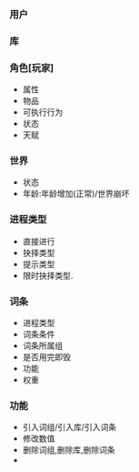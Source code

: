 ### 用户

### 库


### 角色[玩家]

* 属性
* 物品
* 可执行行为
* 状态
* 天赋

### 世界

* 状态
* 年龄:年龄增加(正常)/世界崩坏

### 进程类型

* 直接进行
* 抉择类型
* 提示类型
* 限时抉择类型.

### 词条

* 进程类型
* 词条条件
* 词条所属组
* 是否用完即毁
* 功能
* 权重

### 功能

* 引入词组/引入库/引入词条
* 修改数值
* 删除词组,删除库,删除词条
*
